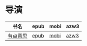 # 导演

| 书名 | epub | mobi | azw3 |
| --- | --- | --- | --- |
| [有点意思](http://ct.dalanmei.com/f/31084289-572086179-5f8b8f) | [epub](http://ct.dalanmei.com/f/31084289-572086179-5f8b8f) | [mobi](http://ct.dalanmei.com/f/31084289-571728918-daef65) | [azw3](http://ct.dalanmei.com/f/31084289-572112507-ca364a) |
